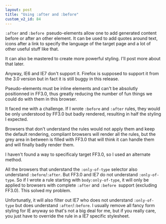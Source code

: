 ```yaml
---
layout: post
title: "Using :after and :before"
custom_v2_id: 84
---
```


`:after` and `:before `pseudo-elements allow one to add generated content
before or after an other element. It can be used to add quotes around text,
icons after a link to specify the language of the target page and a lot of
other useful stuff like that.

It can also be mastered to create more powerful styling. I'll post more about
that later.

Anyway, IE6 and IE7 don't support it. Firefox is supposed to support it from
the 3.0 version but in fact it is still buggy in this release.

Pseudo-elements must be inline elements and can't be absolutly positionned in
FF3.0, thus greatly reducing the number of fun things we could do with them in
this browser.

It faced me with a challenge. If I wrote `:before` and `:after` rules, they
would be only understood by FF3.0 but badly rendered, resulting in half the
styling I expected.

Browsers that don't understand the rules would not apply them and keep the
default rendering, compliant browsers will render all the rules, but the grey
area in between is filled with FF3.0 that will think it can handle them and
will finally badly render them.

I haven't found a way to specificaly target FF3.0, so I used an alternate
method.

All the browsers that understand the `:only-of-type` selector also understand
`:before`/`:after`. But FF3.0 and IE7 do not understand `:only-of-type`. So if
I wrote a rule starting with `body:only-of-type`, it will only be applied to
browsers with complete `:after` and `:before `support (excluding FF3.0). This
solved my problem.

Unfortunatly, it will also filter out IE7 who does not understand `:only-of-
type` but does understand `:after`/`:before`. I usually remove all fancy form
styling for IE anyway so that's not a big deal for me, but if you really care,
you just have to override the rule in a IE7 specific stylesheet.

